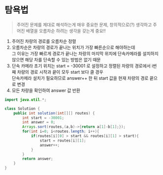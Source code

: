 # 탐욕법
> 주어진 문제를 제대로 해석하는게 매우 중요한 문제, 창의적으로(?) 생각하고 주어진 배열을 오름차순 하려는 생각을 갖는게 중요!!
1. 주어진 차량의 경로를 오름차순 정렬
2. 오름차순은 차량의 경로가 끝나는 위치가 가장 빠른순으로 해야하는데    
   그 이유는 가장 빠르게 경로가 끝나는 차랑의 마지막 위치에 단속카메라를 설치하지 않으면 해당 차를 단속할 수 있는 방법은 없기 때문
3. 단속 카메라 초기 위치는 start = -30001 로 설정하고 정렬된 차량의 경로에서 i번째 차량의 경로 시작과 끝이 모두 start 보다 클 경우   
   단속카메라 설치가 필요하므로 answer++ 한 뒤 start 값을 현재 차량의 경로 끝으로 변경
4. 모든 차량을 확인하여 answer 값 반환


```java
import java.util.*;

class Solution {
    public int solution(int[][] routes) {
        int start = -30001;
        int answer = 0;
        Arrays.sort(routes,(a,b)->{return a[1]-b[1];});
        for(int i=0; i<routes.length; i++){
            if(routes[i][0] > start && routes[i][1] > start){
                start = routes[i][1];
                answer++;
            }
        }
        return answer;
    }
}
```
